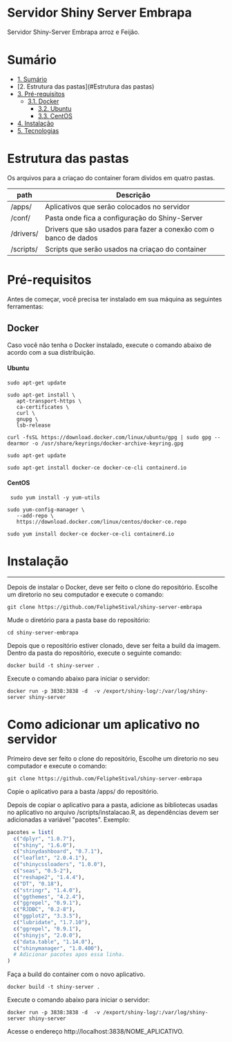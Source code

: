 # Servidor Shiny Server Embrapa

Servidor Shiny-Server Embrapa arroz e Feijão.

# Sumário

<!--ts-->
   * [1. Sumário](#Sumário)
   * [2. Estrutura das pastas](#Estrutura das pastas)
   * [3. Pré-requisitos](#Pré-requisitos)
      * [3.1.  Docker](#Docker)
         * [3.2. Ubuntu](#Ubuntu)
		 * [3.3. CentOS](#CentOS)
   * [4. Instalação](#Instalação)
   * [5. Tecnologias](#tecnologias)
<!--te-->

# Estrutura das pastas

Os arquivos para a criaçao do container foram dividos em quatro pastas.

| path  |  Descrição  |
| ------------------- | ------------------- |
|  /apps/ |  Aplicativos que serão colocados no servidor |
|  /conf/ |  Pasta onde fica a configuração do Shiny-Server |
|  /drivers/ |  Drivers que são usados para fazer a conexão com o banco de dados |
|  /scripts/ |  Scripts que serão usados na criaçao do container |

# Pré-requisitos

Antes de começar, você precisa ter instalado em sua máquina as seguintes ferramentas: <br>

## Docker
Caso você não tenha o Docker instalado, execute o comando abaixo de acordo com a sua distribuição. <br>

#### Ubuntu
 ```
 sudo apt-get update
 ```
 ```
 sudo apt-get install \
    apt-transport-https \
    ca-certificates \
    curl \
    gnupg \
    lsb-release
 ```
 ```
 curl -fsSL https://download.docker.com/linux/ubuntu/gpg | sudo gpg --dearmor -o /usr/share/keyrings/docker-archive-keyring.gpg
 ```
 ```
 sudo apt-get update
 ```
 ```
 sudo apt-get install docker-ce docker-ce-cli containerd.io
 ```

#### CentOS
```
 sudo yum install -y yum-utils
 ```
 ```
 sudo yum-config-manager \
    --add-repo \
    https://download.docker.com/linux/centos/docker-ce.repo
 ```
 ```
 sudo yum install docker-ce docker-ce-cli containerd.io
 ```
 
 
# Instalação

<hr>
Depois de instalar o Docker, deve ser feito o clone do repositório. Escolhe um diretorio no seu computador e execute o comando: <br>

```
git clone https://github.com/FelipheStival/shiny-server-embrapa
```

Mude o diretório para a pasta base do repositório: <br>

```
cd shiny-server-embrapa
```

Depois que o repositório estiver clonado, deve ser feita a build da imagem. Dentro da pasta do repositório, execute o seguinte comando:

```
docker build -t shiny-server . 
```

Execute o comando abaixo para iniciar o servidor:
```
docker run -p 3838:3838 -d  -v /export/shiny-log/:/var/log/shiny-server shiny-server
```

# Como adicionar um aplicativo no servidor 

Primeiro deve ser feito o clone do repositório, Escolhe um diretorio no seu computador e execute o comando: <br>
```
git clone https://github.com/FelipheStival/shiny-server-embrapa
```

Copie o aplicativo para a basta /apps/ do repositório.

Depois de copiar o aplicativo para a pasta, adicione as bibliotecas usadas no aplicativo no arquivo /scripts/instalacao.R, as dependências devem ser adicionadas a variável "pacotes". Exemplo:
 
```r
pacotes = list(
  c("dplyr", "1.0.7"),
  c("shiny", "1.6.0"),
  c("shinydashboard", "0.7.1"),
  c("leaflet", "2.0.4.1"),
  c("shinycssloaders", "1.0.0"),
  c("seas", "0.5-2"),
  c("reshape2", "1.4.4"),
  c("DT", "0.18"),
  c("stringr", "1.4.0"),
  c("ggthemes", "4.2.4"),
  c("ggrepel", "0.9.1"),
  c("RJDBC", "0.2-8"),
  c("ggplot2", "3.3.5"),
  c("lubridate", "1.7.10"),
  c("ggrepel", "0.9.1"),
  c("shinyjs", "2.0.0"),
  c("data.table", "1.14.0"),
  c("shinymanager", "1.0.400"),
  # Adicionar pacotes apos essa linha.
)
```


Faça a build do container com o novo aplicativo.
```
docker build -t shiny-server . 
```
Execute o comando abaixo para iniciar o servidor:
```
docker run -p 3838:3838 -d  -v /export/shiny-log/:/var/log/shiny-server shiny-server
```

Acesse o endereço http://localhost:3838/NOME_APLICATIVO.